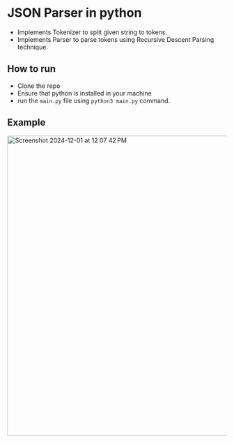 # JSON Parser in python

- Implements Tokenizer to split given string to tokens.
- Implements Parser to parse tokens using Recursive Descent Parsing technique.

## How to run
- Clone the repo
- Ensure that python is installed in your machine
- run the `main.py` file using `python3 main.py` command.

## Example
<img width="688" alt="Screenshot 2024-12-01 at 12 07 42 PM" src="https://github.com/user-attachments/assets/17941fb7-15b0-48d6-9294-6eba26f980cd">
